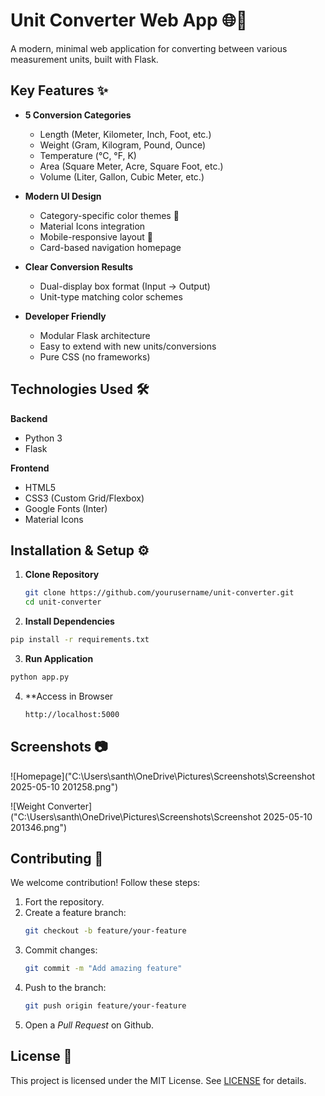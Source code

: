 # Unit Converter Web App 🌐📏

A modern, minimal web application for converting between various measurement units, built with Flask.

## Key Features ✨

- **5 Conversion Categories**
  - Length (Meter, Kilometer, Inch, Foot, etc.)
  - Weight (Gram, Kilogram, Pound, Ounce)
  - Temperature (°C, °F, K)
  - Area (Square Meter, Acre, Square Foot, etc.)
  - Volume (Liter, Gallon, Cubic Meter, etc.)

- **Modern UI Design**
  - Category-specific color themes 🎨
  - Material Icons integration
  - Mobile-responsive layout 📱
  - Card-based navigation homepage

- **Clear Conversion Results**
  - Dual-display box format (Input → Output)
  - Unit-type matching color schemes

- **Developer Friendly**
  - Modular Flask architecture
  - Easy to extend with new units/conversions
  - Pure CSS (no frameworks)

## Technologies Used 🛠️

**Backend**
- Python 3
- Flask

**Frontend**
- HTML5
- CSS3 (Custom Grid/Flexbox)
- Google Fonts (Inter)
- Material Icons

## Installation & Setup ⚙️

1. **Clone Repository**
   ```bash
   git clone https://github.com/yourusername/unit-converter.git
   cd unit-converter
2. **Install Dependencies**
  ```bash
  pip install -r requirements.txt
  ```
3. **Run Application**
  ```bash
  python app.py
  ```
4. **Access in Browser
   ```bash
   http://localhost:5000
   ```
 ## Screenshots 📷
 
 ![Homepage]("C:\Users\santh\OneDrive\Pictures\Screenshots\Screenshot 2025-05-10 201258.png")

 ![Weight Converter]("C:\Users\santh\OneDrive\Pictures\Screenshots\Screenshot 2025-05-10 201346.png")

 ## Contributing 🤝
 
 We welcome contribution! Follow these steps:
 
1. Fort the repository.  
2. Create a feature branch:
   ```bash
   git checkout -b feature/your-feature  
   ```
3. Commit changes:
   ```bash
   git commit -m "Add amazing feature"  
   ```
4. Push to the branch:
   ```bash
   git push origin feature/your-feature  
   ```
5. Open a *Pull Request* on Github.

## License 📜

This project is licensed under the MIT License. See [LICENSE](LICENSE) for details.

